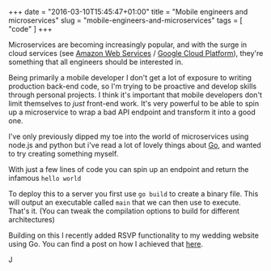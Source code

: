 +++
date = "2016-03-10T15:45:47+01:00"
title = "Mobile engineers and microservices"
slug = "mobile-engineers-and-microservices"
tags = [ "code" ]
+++

Microservices are becoming increasingly popular, and with the surge in cloud services (see [Amazon Web Services](http://aws.amazon.com/) / [Google Cloud Platform](https://cloud.google.com/)), they're something that all engineers should be interested in.

Being primarily a mobile developer I don't get a lot of exposure to writing production back-end code, so I'm trying to be proactive and develop skills through personal projects.
I think it's important that mobile developers don't limit themselves to _just_ front-end work. It's very powerful to be able to spin up a microservice to wrap a bad API endpoint and transform it into a good one.

I've only previously dipped my toe into the world of microservices using node.js and python but i've read a lot of lovely things about [Go](https://golang.org/), and wanted to try creating something myself.

With just a few lines of code you can spin up an endpoint and return the infamous `hello world`


<script src="https://gist.github.com/JonathonFry/b4abcb05be4b55ceaab5.js"></script>

To deploy this to a server you first use `go build` to create a binary file. This will output an executable called `main` that we can then use to execute. That's it. (You can tweak the compilation options to build for different architectures)

Building on this I recently added RSVP functionality to my wedding website using Go. 
You can find a post on how I achieved that [here](/frywedding-rsvp-using-go/).

J
